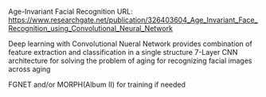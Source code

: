 Age-Invariant Facial Recognition 
URL: https://www.researchgate.net/publication/326403604_Age_Invariant_Face_Recognition_using_Convolutional_Neural_Network

Deep learning with Convolutional Nueral Network provides combination of feature extraction and classification in a single structure
7-Layer CNN architecture for solving the problem of aging for recognizing facial images across aging

FGNET and/or MORPH(Album II) for training if needed